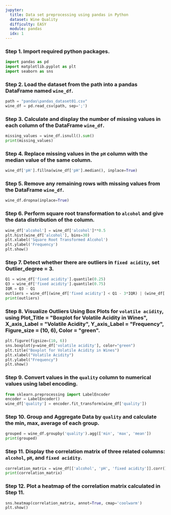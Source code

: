 ```yaml
---
jupyter:
  title: Data set preprocessing using pandas in Python
  dataset: Wine Quality
  difficulty: EASY
  module: pandas
  idx: 1
---
```


### Step 1. Import required python packages.
```python
import pandas as pd
import matplotlib.pyplot as plt
import seaborn as sns
```

### Step 2. Load the dataset from the path into a pandas DataFrame named `wine_df`.
```python
path = "pandas\pandas_dataset01.csv"
wine_df = pd.read_csv(path, sep=';')
```

### Step 3. Calculate and display the number of missing values in each column of the DataFrame `wine_df`.
```python
missing_values = wine_df.isnull().sum()
print(missing_values)
```

### Step 4. Replace missing values in the `pH` column with the median value of the same column.
```python
wine_df['pH'].fillna(wine_df['pH'].median(), inplace=True)
```

### Step 5. Remove any remaining rows with missing values from the DataFrame `wine_df`.
```python
wine_df.dropna(inplace=True)
```

### Step 6. Perform square root transformation to `alcohol` and give the data distribution of the column.
```python
wine_df['alcohol'] = wine_df['alcohol']**0.5
plt.hist(wine_df['alcohol'], bins=30)
plt.xlabel('Square Root Transformed Alcohol')
plt.ylabel('Frequency')
plt.show()
```

### Step 7. Detect whether there are outliers in `fixed acidity`, set Outlier_degree = 3.
```python
Q1 = wine_df['fixed acidity'].quantile(0.25)
Q3 = wine_df['fixed acidity'].quantile(0.75)
IQR = Q3 - Q1
outliers = wine_df[(wine_df['fixed acidity'] < Q1 - 3*IQR) | (wine_df['fixed acidity'] > Q3 + 3*IQR)]
print(outliers)
```

### Step 8. Visualize Outliers Using Box Plots for `volatile acidity`, using Plot_Title = "Boxplot for Volatile Acidity in Wines", X_axis_Label = "Volatile Acidity", Y_axis_Label = "Frequency", Figure_size = (10, 6), Color = "green".
```python
plt.figure(figsize=(10, 6))
sns.boxplot(y=wine_df['volatile acidity'], color="green")
plt.title("Boxplot for Volatile Acidity in Wines")
plt.xlabel("Volatile Acidity")
plt.ylabel("Frequency")
plt.show()
```

### Step 9. Convert values in the `quality` column to numerical values using label encoding.
```python
from sklearn.preprocessing import LabelEncoder
encoder = LabelEncoder()
wine_df['quality'] = encoder.fit_transform(wine_df['quality'])
```

### Step 10. Group and Aggregate Data by `quality` and calculate the min, max, average of each group.
```python
grouped = wine_df.groupby('quality').agg(['min', 'max', 'mean'])
print(grouped)
```

### Step 11. Display the correlation matrix of three related columns: `alcohol`, `pH`, and `fixed acidity`.
```python
correlation_matrix = wine_df[['alcohol', 'pH', 'fixed acidity']].corr()
print(correlation_matrix)
```

### Step 12. Plot a heatmap of the correlation matrix calculated in Step 11.
```python
sns.heatmap(correlation_matrix, annot=True, cmap='coolwarm')
plt.show()
```

